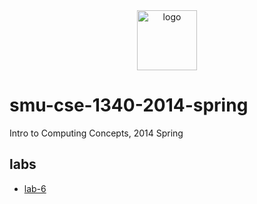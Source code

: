 <div align="center">
    <img src="https://cdn1.iconfinder.com/data/icons/file-extension-vol-1/48/Java_program_programming_file_extension-512.png" alt="logo" height="96">
</div>

# smu-cse-1340-2014-spring

Intro to Computing Concepts, 2014 Spring

## labs

- [lab-6](lab-6)
